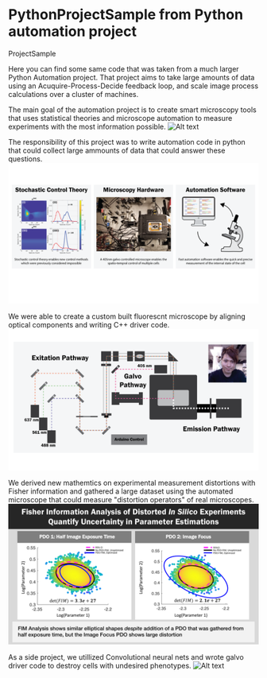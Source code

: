 # PythonProjectSample from Python automation project
ProjectSample

Here you can find some same code that was taken from a much larger Python Automation project. That project aims to take large amounts of data using an Acuquire-Process-Decide feedback loop, and scale image process calculations over a cluster of machines.

The main goal of the automation project is to create smart microscopy tools that uses statistical theories and microscope automation to measure experiments with the most information possible.
![Alt text](https://github.com/michaelpmay/PythonProjectSample/blob/main/SmartDesign.png)

The responsibility of this project was to write automation code in python that could collect large ammounts of data that could answer these questions.
![Alt text](https://github.com/michaelpmay/PythonProjectSample/blob/main/Intro.png)

We were able to create a custom built fluorescnt microscope by aligning optical components and writing C++ driver code.
![Alt text](https://github.com/michaelpmay/PythonProjectSample/blob/main/cartoon.png)

We derived new mathemtics on experimental measurement distortions with Fisher information and gathered a large dataset using the automated microscope that could measure "distortion operators" of real microscopes.
![Alt text](https://github.com/michaelpmay/PythonProjectSample/blob/main/FisherInformation.png)

As a side project, we utillized Convolutional neural nets and wrote galvo driver code to destroy cells with undesired phenotypes.
![Alt text](https://github.com/michaelpmay/PythonProjectSample/blob/main/terminator.gif)

